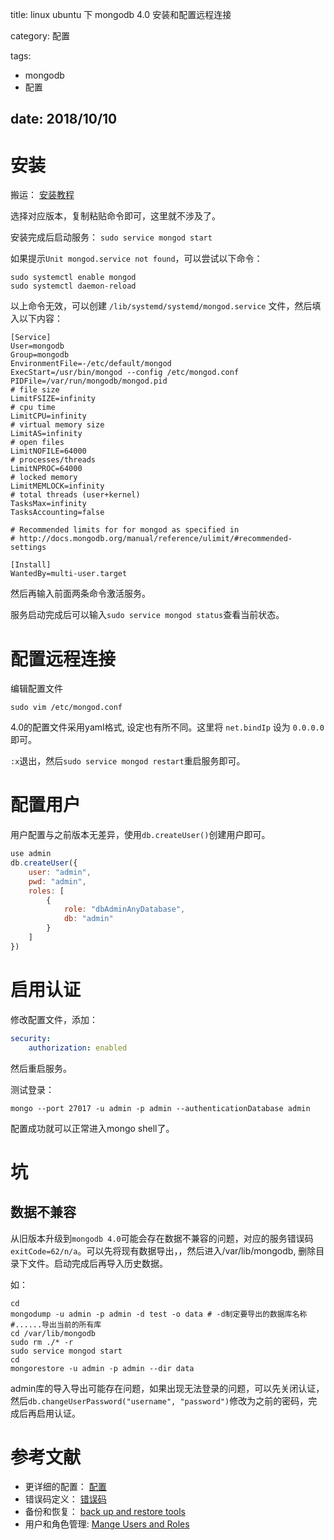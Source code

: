 title: linux ubuntu 下 mongodb 4.0 安装和配置远程连接

category: 配置

tags:
 - mongodb
 - 配置

date: 2018/10/10
---

# 安装

搬运： [安装教程](https://docs.mongodb.com/manual/administration/install-on-linux/)

选择对应版本，复制粘贴命令即可，这里就不涉及了。

<!--more-->

安装完成后启动服务：
``sudo service mongod start``

如果提示``Unit mongod.service not found``，可以尝试以下命令：
```shell
sudo systemctl enable mongod
sudo systemctl daemon-reload
```
以上命令无效，可以创建 ``/lib/systemd/systemd/mongod.service`` 文件，然后填入以下内容：
```service
[Service]
User=mongodb
Group=mongodb
EnvironmentFile=-/etc/default/mongod
ExecStart=/usr/bin/mongod --config /etc/mongod.conf
PIDFile=/var/run/mongodb/mongod.pid
# file size
LimitFSIZE=infinity
# cpu time
LimitCPU=infinity
# virtual memory size
LimitAS=infinity
# open files
LimitNOFILE=64000
# processes/threads
LimitNPROC=64000
# locked memory
LimitMEMLOCK=infinity
# total threads (user+kernel)
TasksMax=infinity
TasksAccounting=false

# Recommended limits for for mongod as specified in
# http://docs.mongodb.org/manual/reference/ulimit/#recommended-settings

[Install]
WantedBy=multi-user.target
```

然后再输入前面两条命令激活服务。


服务启动完成后可以输入``sudo service mongod status``查看当前状态。

# 配置远程连接

编辑配置文件

```shell
sudo vim /etc/mongod.conf
```

4.0的配置文件采用yaml格式, 设定也有所不同。这里将 ``net.bindIp`` 设为 ``0.0.0.0``即可。

``:x``退出，然后``sudo service mongod restart``重启服务即可。

# 配置用户

用户配置与之前版本无差异，使用``db.createUser()``创建用户即可。

```js
use admin
db.createUser({
    user: "admin",
    pwd: "admin",
    roles: [
        {
            role: "dbAdminAnyDatabase",
            db: "admin"
        }
    ]
})
```

# 启用认证

修改配置文件，添加：
```yaml
security:
    authorization: enabled
```

然后重启服务。

测试登录：
```shell
mongo --port 27017 -u admin -p admin --authenticationDatabase admin
```

配置成功就可以正常进入mongo shell了。

# 坑

## 数据不兼容

从旧版本升级到``mongodb 4.0``可能会存在数据不兼容的问题，对应的服务错误码``exitCode=62/n/a``。可以先将现有数据导出，，然后进入/var/lib/mongodb, 删除目录下文件。启动完成后再导入历史数据。


如：
```shell
cd
mongodump -u admin -p admin -d test -o data # -d制定要导出的数据库名称
#......导出当前的所有库
cd /var/lib/mongodb
sudo rm ./* -r
sudo service mongod start
cd
mongorestore -u admin -p admin --dir data
```

admin库的导入导出可能存在问题，如果出现无法登录的问题，可以先关闭认证，然后``db.changeUserPassword("username", "password")``修改为之前的密码，完成后再启用认证。


# 参考文献

- 更详细的配置： [配置](https://docs.mongodb.com/manual/reference/configuration-options/)
- 错误码定义： [错误码](https://github.com/mongodb/mongo/blob/master/src/mongo/util/exit_code.h)
- 备份和恢复： [back up and restore tools](https://docs.mongodb.com/manual/tutorial/backup-and-restore-tools/)
- 用户和角色管理: [Mange Users and Roles](https://docs.mongodb.com/manual/tutorial/manage-users-and-roles/)